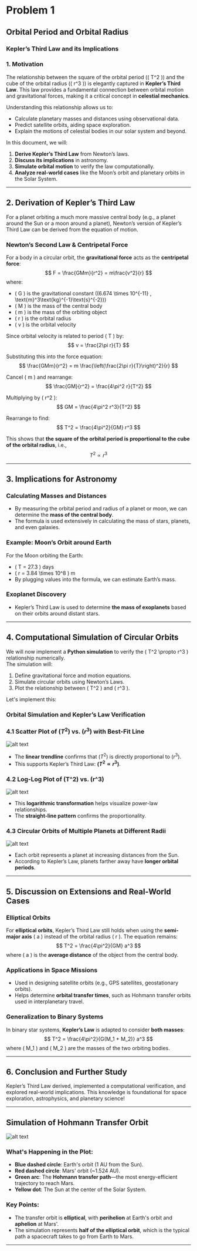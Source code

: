 # Problem 1
## **Orbital Period and Orbital Radius**  
### **Kepler’s Third Law and its Implications**  

### **1. Motivation**  
The relationship between the square of the orbital period (\( T^2 \)) and the cube of the orbital radius (\( r^3 \)) is elegantly captured in **Kepler’s Third Law**. This law provides a fundamental connection between orbital motion and gravitational forces, making it a critical concept in **celestial mechanics**.  

Understanding this relationship allows us to:  
- Calculate planetary masses and distances using observational data.  
- Predict satellite orbits, aiding space exploration.  
- Explain the motions of celestial bodies in our solar system and beyond.  

In this document, we will:  
1. **Derive Kepler’s Third Law** from Newton’s laws.  
2. **Discuss its implications** in astronomy.  
3. **Simulate orbital motion** to verify the law computationally.  
4. **Analyze real-world cases** like the Moon’s orbit and planetary orbits in the Solar System.  

---

## **2. Derivation of Kepler’s Third Law**  
For a planet orbiting a much more massive central body (e.g., a planet around the Sun or a moon around a planet), Newton’s version of Kepler’s Third Law can be derived from the equation of motion.

### **Newton’s Second Law & Centripetal Force**
For a body in a circular orbit, the **gravitational force** acts as the **centripetal force**:
$$
F = \frac{GMm}{r^2} = m\frac{v^2}{r}
$$
where:  
- \( G \) is the gravitational constant (\(6.674 \times 10^{-11} \, \text{m}^3\text{kg}^{-1}\text{s}^{-2}\))  
- \( M \) is the mass of the central body  
- \( m \) is the mass of the orbiting object  
- \( r \) is the orbital radius  
- \( v \) is the orbital velocity  

Since orbital velocity is related to period \( T \) by:
$$
v = \frac{2\pi r}{T}
$$

Substituting this into the force equation:
$$
\frac{GMm}{r^2} = m \frac{\left(\frac{2\pi r}{T}\right)^2}{r}
$$

Cancel \( m \) and rearrange:
$$
\frac{GM}{r^2} = \frac{4\pi^2 r}{T^2}
$$

Multiplying by \( r^2 \):
$$
GM = \frac{4\pi^2 r^3}{T^2}
$$

Rearrange to find:
$$
T^2 = \frac{4\pi^2}{GM} r^3
$$

This shows that **the square of the orbital period is proportional to the cube of the orbital radius**, i.e.,
$$
T^2 \propto r^3
$$

---

## **3. Implications for Astronomy**  

### **Calculating Masses and Distances**  
- By measuring the orbital period and radius of a planet or moon, we can determine the **mass of the central body**.  
- The formula is used extensively in calculating the mass of stars, planets, and even galaxies.  

### **Example: Moon’s Orbit around Earth**  
For the Moon orbiting the Earth:  
- \( T = 27.3 \) days  
- \( r = 3.84 \times 10^8 \) m  
- By plugging values into the formula, we can estimate Earth’s mass.  

### **Exoplanet Discovery**  
- Kepler’s Third Law is used to determine **the mass of exoplanets** based on their orbits around distant stars.  

---

## **4. Computational Simulation of Circular Orbits**  

We will now implement a **Python simulation** to verify the \( T^2 \propto r^3 \) relationship numerically.  
The simulation will:  
1. Define gravitational force and motion equations.  
2. Simulate circular orbits using Newton’s Laws.  
3. Plot the relationship between \( T^2 \) and \( r^3 \).  

Let's implement this:  

### **Orbital Simulation and Kepler’s Law Verification**

### **4.1 Scatter Plot of $(T^2)$ vs. $(r^3)$ with Best-Fit Line** 
![alt text](<Kepler's Third Law $T^2$ Vs $R^3$ (2).png>)
- The **linear trendline** confirms that $(T^2)$ is directly proportional to $(r^3)$.  
- This supports Kepler’s Third Law: **$(T^2 \propto r^3)$**.

### **4.2 Log-Log Plot of \(T^2\) vs. \(r^3\)** 
![alt text](<Log-Log Plot Of Kepler's Third Law.png>)
- This **logarithmic transformation** helps visualize power-law relationships.  
- The **straight-line pattern** confirms the proportionality.
### **4.3 Circular Orbits of Multiple Planets at Different Radii**  
![alt text](<Circular Orbits At Different Radii.png>)
- Each orbit represents a planet at increasing distances from the Sun.  
- According to Kepler’s Law, planets farther away have **longer orbital periods**.  

---

## **5. Discussion on Extensions and Real-World Cases**  
### **Elliptical Orbits**  
For **elliptical orbits**, Kepler’s Third Law still holds when using the **semi-major axis** \( a \) instead of the orbital radius \( r \). The equation remains:
$$
T^2 = \frac{4\pi^2}{GM} a^3
$$
where \( a \) is the **average distance** of the object from the central body.

### **Applications in Space Missions**  
- Used in designing satellite orbits (e.g., GPS satellites, geostationary orbits).
- Helps determine **orbital transfer times**, such as Hohmann transfer orbits used in interplanetary travel.

### **Generalization to Binary Systems**  
In binary star systems, **Kepler’s Law** is adapted to consider **both masses**:
$$
T^2 = \frac{4\pi^2}{G(M_1 + M_2)} a^3
$$
where \( M_1 \) and \( M_2 \) are the masses of the two orbiting bodies.

---

## **6. Conclusion and Further Study**  
Kepler’s Third Law derived, implemented a computational verification, and explored real-world implications. This knowledge is foundational for space exploration, astrophysics, and planetary science!  

---

 ## **Simulation of Hohmann Transfer Orbit**
![alt text](<Hohmann Transfer Orbit Earth To Mars.png>)


###  What's Happening in the Plot:
- **Blue dashed circle**: Earth's orbit (1 AU from the Sun).
- **Red dashed circle**: Mars' orbit (~1.524 AU).
- **Green arc**: The **Hohmann transfer path**—the most energy-efficient trajectory to reach Mars.
- **Yellow dot**: The Sun at the center of the Solar System.

### Key Points:
- The transfer orbit is **elliptical**, with **perihelion** at Earth's orbit and **aphelion** at Mars'.
- The simulation represents **half of the elliptical orbit**, which is the typical path a spacecraft takes to go from Earth to Mars.

---

